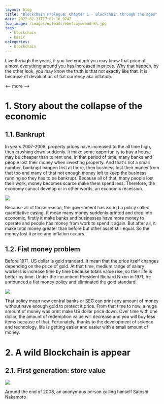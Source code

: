 ```yaml
---
layout: blog
title: "Blockchain Prologue: Chapter 1 - Blockchain through the ages"
date: 2022-02-21T17:02:10.974Z
top_image: /images/uploads/ebefzbywwaadrkh.jpg
tags:
  - blockchain
  - basic
categories:
  - blockchain
---
```

Live through the years, if you live enough you may know that price of almost everything around you has increased in prices. Why that happen, by the other look, you may know the truth is that not exactly like that. It is because of devaluation of fiat currency aka inflation.

<-- more -->

# 1. Story about the collapse of the economic

## 1.1. Bankrupt

In years 2007-2008, property prices have increased to the all time high, then crashing down suddenly. It make some opportunity to buy a house may be cheaper than to rent one. In that period of time, many banks and people lost their money when investing property. And that's not a small number, bankrupt happen first at there, then business lost their money from that too and many of that not enough money left to keep the business running so they has to be bankrupt. Because all of that, many people lost their work, money becomes scarce make them spend less. Therefore, the economy cannot develop or in other words, an economic recession.

![](/images/uploads/ewscripps.brightspotcdn.com.jpg)

Because all of those reason, the government has issued a policy called quantitative easing. It mean many money suddenly printed and drop into economic, firstly it make banks and businesses have more money to operate and people has money from work to spend it again. But after all, it make total money greater than before but other asset still equal. So the money lost it price and inflation occurs.

## 1.2. Fiat money problem

Before 1971, US dollar is gold standard. It mean that the price itself changes depending on the price of gold. At that time, medium range of salary workers is increase time by time because totals value rise, so their life is better by time. Under the incumbent President Richard Nixon in 1971, he announced a fiat money policy and eliminated the gold standard.

![](/images/uploads/paper-money-promises.jpg)

That policy mean now central banks or SEC can print any amount of money without have enough gold to protect it price. From that time to now, a huge amount of money was print make US dollar price down. Over time with one dollar, the amount of redemption value will decrease and you will buy less items because of that. Fortunately, thanks to the development of science and technology, life is getting easier and easier with a small amount of money.

# 2. A wild Blockchain is appear

## 2.1. First generation: store value

![](/images/uploads/satoshi-nakamoto-01.png)

Around the end of 2008, an anonymous person calling himself Satoshi Nakamoto